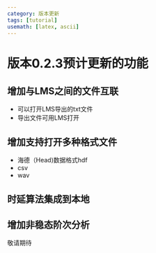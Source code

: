 ```yaml
---
category: 版本更新
tags: [tutorial]
usemath: [latex, ascii]
---
```

# 版本0.2.3预计更新的功能
## 增加与LMS之间的文件互联
 - 可以打开LMS导出的txt文件
 - 导出文件可用LMS打开

## 增加支持打开多种格式文件
 - 海德（Head)数据格式hdf
 - csv
 - wav

## 时延算法集成到本地

## 增加非稳态阶次分析
敬请期待
